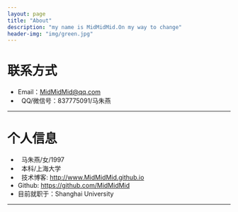 ```yaml
---
layout: page
title: "About"
description: "my name is MidMidMid.On my way to change"
header-img: "img/green.jpg"
---
```





# 联系方式

*   Email：MidMidMid@qq.com
*   QQ/微信号：837775091/马朱燕

* * *

# 个人信息

*   马朱燕/女/1997
*   本科/上海大学 
*   技术博客: <http://www.MidMidMid.github.io>
*   Github: <https://github.com/MidMidMid>
*   目前就职于：Shanghai University

* * *
